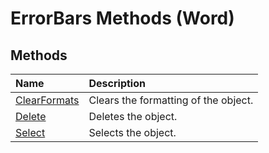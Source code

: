 
# ErrorBars Methods (Word)

## Methods



|**Name**|**Description**|
|:-----|:-----|
|[ClearFormats](9288ab4a-b4f6-f727-49fd-4036f32e9a20.md)|Clears the formatting of the object.|
|[Delete](45e620e6-aca0-b285-9d42-8d10449f9663.md)|Deletes the object.|
|[Select](930105ff-3a36-3af3-1894-8468abfb3169.md)|Selects the object.|
